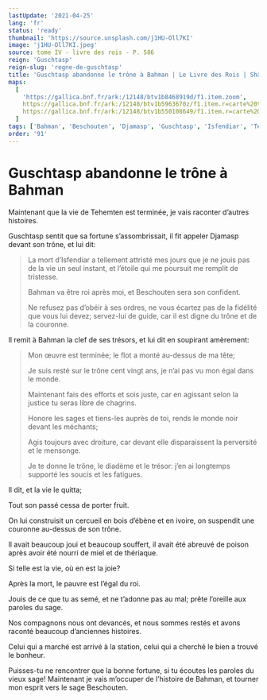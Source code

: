```yaml
---
lastUpdate: '2021-04-25'
lang: 'fr'
status: 'ready'
thumbnail: 'https://source.unsplash.com/j1HU-Oll7KI'
image: 'j1HU-Oll7KI.jpeg'
source: tome IV - livre des rois - P. 586
reign: 'Guschtasp'
reign-slug: 'regne-de-guschtasp'
title: 'Guschtasp abandonne le trône à Bahman | Le Livre des Rois | Shâhnâmeh'
maps:
  [
    'https://gallica.bnf.fr/ark:/12148/btv1b8468919d/f1.item.zoom',
    https://gallica.bnf.fr/ark:/12148/btv1b5963670z/f1.item.r=carte%20touran.zoom,
    https://gallica.bnf.fr/ark:/12148/btv1b550108649/f1.item.r=carte%20touran.zoom,
  ]
tags: ['Bahman', 'Beschouten', 'Djamasp', 'Guschtasp', 'Isfendiar', 'Tehemten']
order: '91'
---
```


# Guschtasp abandonne le trône à Bahman

Maintenant que la vie de Tehemten est terminée, je vais raconter d’autres histoires.

Guschtasp sentit que sa fortune s’assombrissait, il fit appeler Djamasp devant son trône, et lui dit:

> La mort d’Isfendiar a tellement attristé mes jours que je ne jouis pas de la vie un seul instant, et l’étoile qui me poursuit me remplit de tristesse.
>
> Bahman va être roi après moi, et Beschouten sera son confident.
>
> Ne refusez pas d’obéir à ses ordres, ne vous écartez pas de la fidélité que vous lui devez; servez-lui de guide, car il est digne du trône et de la couronne.

Il remit à Bahman la clef de ses trésors, et lui dit en soupirant amèrement:

> Mon œuvre est terminée; le flot a monté au-dessus de ma tête;
>
> Je suis resté sur le trône cent vingt ans, je n’ai pas vu mon égal dans le monde.
>
> Maintenant fais des efforts et sois juste, car en agissant selon la justice tu seras libre de chagrins.
>
> Honore les sages et tiens-les auprès de toi, rends le monde noir devant les méchants;
>
> Agis toujours avec droiture, car devant elle disparaissent la perversité et le mensonge.
>
> Je te donne le trône, le diadème et le trésor: j’en ai longtemps supporté les soucis et les fatigues.

Il dit, et la vie le quitta;

Tout son passé cessa de porter fruit.

On lui construisit un cercueil en bois d’ébène et en ivoire, on suspendit une couronne au-dessus de son trône.

Il avait beaucoup joui et beaucoup souffert, il avait été abreuvé de poison après avoir été nourri de miel et de thériaque.

Si telle est la vie, où en est la joie?

Après la mort, le pauvre est l’égal du roi.

Jouis de ce que tu as semé, et ne t’adonne pas au mal; prête l’oreille aux paroles du sage.

Nos compagnons nous ont devancés, et nous sommes restés et avons raconté beaucoup d’anciennes histoires.

Celui qui a marché est arrivé à la station, celui qui a cherché le bien a trouvé le bonheur.

Puisses-tu ne rencontrer que la bonne fortune, si tu écoutes les paroles du vieux sage! Maintenant je vais m’occuper de l’histoire de Bahman, et tourner mon esprit vers le sage Beschouten.
